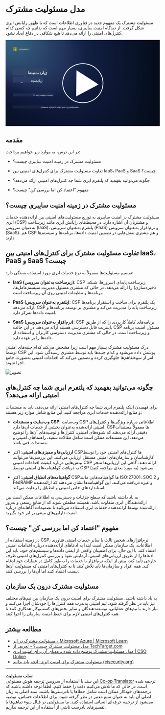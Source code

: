 <!--
CO_OP_TRANSLATOR_METADATA:
{
  "original_hash": "a48db640d80c786b928ca178c414f084",
  "translation_date": "2025-09-03T18:34:50+00:00",
  "source_file": "1.6 Shared responsibility model.md",
  "language_code": "fa"
}
-->
# مدل مسئولیت مشترک

مسئولیت مشترک یک مفهوم جدید در فناوری اطلاعات است که با ظهور رایانش ابری شکل گرفت. از دیدگاه امنیت سایبری، بسیار مهم است که بدانیم چه کسی کدام کنترل‌های امنیتی را ارائه می‌دهد تا هیچ شکافی در دفاع ایجاد نشود.

[![تماشای ویدیو](../../translated_images/1-6_placeholder.e5f314ee81b946d2e99745a3aa36e96432cc432ceaf4b20df35aa84d62ce2408.fa.png)](https://learn-video.azurefd.net/vod/player?id=20bf114b-e90d-428e-ae62-81aa9e9a7175)

## مقدمه

در این درس، به موارد زیر خواهیم پرداخت:

- مسئولیت مشترک در زمینه امنیت سایبری چیست؟

- تفاوت مسئولیت مشترک برای کنترل‌های امنیتی بین IaaS، PaaS و SaaS چیست؟

- چگونه می‌توانید بفهمید که پلتفرم ابری شما چه کنترل‌های امنیتی ارائه می‌دهد؟

- مفهوم "اعتماد کن اما بررسی کن" چیست؟

## مسئولیت مشترک در زمینه امنیت سایبری چیست؟

مسئولیت مشترک در امنیت سایبری به توزیع مسئولیت‌های امنیتی بین ارائه‌دهنده خدمات ابری (CSP) و مشتریان آن اشاره دارد. در محیط‌های رایانش ابری مانند زیرساخت به‌عنوان سرویس (IaaS)، پلتفرم به‌عنوان سرویس (PaaS) و نرم‌افزار به‌عنوان سرویس (SaaS)، هم CSP و هم مشتری نقش‌هایی در تضمین امنیت داده‌ها، برنامه‌ها و سیستم‌ها دارند.

## تفاوت مسئولیت مشترک برای کنترل‌های امنیتی بین IaaS، PaaS و SaaS چیست؟

تقسیم مسئولیت‌ها معمولاً به نوع خدمات ابری مورد استفاده بستگی دارد:

- **IaaS (زیرساخت به‌عنوان سرویس)**: CSP زیرساخت پایه‌ای (سرورها، شبکه، ذخیره‌سازی) را ارائه می‌دهد، در حالی که مشتری مسئول مدیریت سیستم‌عامل‌ها، برنامه‌ها و تنظیمات امنیتی روی آن زیرساخت است.

- **PaaS (پلتفرم به‌عنوان سرویس)**: CSP یک پلتفرم برای ساخت و استقرار برنامه‌ها ارائه می‌دهد. CSP زیرساخت پایه را مدیریت می‌کند و مشتری بر توسعه برنامه‌ها و امنیت داده‌ها تمرکز دارد.

- **SaaS (نرم‌افزار به‌عنوان سرویس)**: CSP برنامه‌های کاملاً کاربردی را که از طریق اینترنت قابل دسترسی هستند ارائه می‌دهد. در این حالت، CSP مسئول امنیت برنامه و زیرساخت است، در حالی که مشتری مدیریت دسترسی کاربران و استفاده از داده‌ها را بر عهده دارد.

درک مسئولیت مشترک بسیار مهم است زیرا مشخص می‌کند کدام جنبه‌های امنیتی توسط CSP پوشش داده می‌شود و کدام جنبه‌ها باید توسط مشتری رسیدگی شود. این امر از سوءتفاهم‌ها جلوگیری کرده و تضمین می‌کند که اقدامات امنیتی به‌صورت جامع اجرا شوند.

![تصویر](https://github.com/microsoft/Security-101/assets/139931591/7229a633-ec03-44d3-aa74-6c9810f5c47b)

## چگونه می‌توانید بفهمید که پلتفرم ابری شما چه کنترل‌های امنیتی ارائه می‌دهد؟

برای فهمیدن اینکه پلتفرم ابری شما چه کنترل‌های امنیتی ارائه می‌دهد، باید به مستندات و منابع ارائه‌دهنده خدمات ابری مراجعه کنید. این منابع شامل موارد زیر هستند:

- **وب‌سایت و مستندات CSP**: وب‌سایت CSP اطلاعاتی درباره ویژگی‌ها و کنترل‌های امنیتی ارائه‌شده به‌عنوان بخشی از خدمات آن‌ها دارد. CSPها معمولاً مستندات دقیقی ارائه می‌دهند که شیوه‌های امنیتی، کنترل‌ها و توصیه‌های آن‌ها را توضیح می‌دهد. این مستندات ممکن است شامل مقالات سفید، راهنماهای امنیتی و مستندات فنی باشد.

- **ارزیابی‌ها و ممیزی‌های امنیتی**: اکثر CSPها کنترل‌های امنیتی خود را توسط کارشناسان و سازمان‌های امنیتی مستقل ارزیابی می‌کنند. این بررسی‌ها می‌توانند بینش‌هایی درباره کیفیت اقدامات امنیتی CSP ارائه دهند. گاهی این ارزیابی‌ها منجر به دریافت گواهینامه‌های امنیتی توسط CSP می‌شود (به مورد بعدی مراجعه کنید).

- **گواهینامه‌های انطباق امنیتی**: اکثر CSPها گواهینامه‌هایی مانند ISO:27001، SOC 2 و FedRAMP و غیره دریافت می‌کنند. این گواهینامه‌ها نشان می‌دهند که ارائه‌دهنده استانداردهای خاص امنیتی و انطباق را رعایت می‌کند.

به یاد داشته باشید که سطح جزئیات و دسترسی به اطلاعات ممکن است بین ارائه‌دهندگان ابری متفاوت باشد. همیشه مطمئن شوید که از منابع رسمی و به‌روز ارائه‌شده توسط ارائه‌دهنده خدمات ابری استفاده می‌کنید تا تصمیمات آگاهانه‌ای درباره امنیت دارایی‌های مبتنی بر ابر خود بگیرید.

## مفهوم "اعتماد کن اما بررسی کن" چیست؟

در زمینه استفاده از CSP، نرم‌افزارهای شخص ثالث یا سایر خدمات امنیتی فناوری اطلاعات، یک سازمان ممکن است ابتدا به ادعاهای ارائه‌دهنده درباره اقدامات امنیتی اعتماد کند. با این حال، برای اطمینان واقعی از ایمنی داده‌ها و سیستم‌های خود، باید این ادعاها را از طریق ارزیابی‌های امنیتی، آزمایش نفوذ و بررسی کنترل‌های امنیتی طرف خارجی تأیید کند، پیش از اینکه نرم‌افزار یا خدمات را به‌طور کامل در عملیات خود ادغام کند. همه افراد و سازمان‌ها باید تلاش کنند تا به کنترل‌های امنیتی که مسئولیت آن‌ها نیست اعتماد کنند اما آن‌ها را بررسی کنند.

## مسئولیت مشترک درون یک سازمان

به یاد داشته باشید، مسئولیت مشترک برای امنیت درون یک سازمان بین تیم‌های مختلف نیز باید در نظر گرفته شود. تیم امنیتی به‌ندرت همه کنترل‌ها را خودشان اجرا می‌کنند و نیاز دارند با تیم‌های عملیاتی، توسعه‌دهندگان و سایر بخش‌های کسب‌وکار همکاری کنند تا همه کنترل‌های امنیتی لازم برای حفظ امنیت سازمان را اجرا کنند.

## مطالعه بیشتر

- [مسئولیت مشترک در ابر - Microsoft Azure | Microsoft Learn](https://learn.microsoft.com/azure/security/fundamentals/shared-responsibility?WT.mc_id=academic-96948-sayoung)
- [مدل مسئولیت مشترک چیست؟ – تعریف از TechTarget.com](https://www.techtarget.com/searchcloudcomputing/definition/shared-responsibility-model)
- [مدل مسئولیت مشترک توضیح داده شده و معنای آن برای امنیت ابری | CSO Online](https://www.csoonline.com/article/570779/the-shared-responsibility-model-explained-and-what-it-means-for-cloud-security.html)
- [مسئولیت مشترک برای امنیت ابری: آنچه باید بدانید (cisecurity.org)](https://www.cisecurity.org/insights/blog/shared-responsibility-cloud-security-what-you-need-to-know)

---

**سلب مسئولیت**:  
این سند با استفاده از سرویس ترجمه هوش مصنوعی [Co-op Translator](https://github.com/Azure/co-op-translator) ترجمه شده است. در حالی که ما تلاش می‌کنیم دقت را حفظ کنیم، لطفاً توجه داشته باشید که ترجمه‌های خودکار ممکن است شامل خطاها یا نادرستی‌ها باشند. سند اصلی به زبان اصلی آن باید به عنوان منبع معتبر در نظر گرفته شود. برای اطلاعات حساس، توصیه می‌شود از ترجمه حرفه‌ای انسانی استفاده کنید. ما مسئولیتی در قبال سوء تفاهم‌ها یا تفسیرهای نادرست ناشی از استفاده از این ترجمه نداریم.